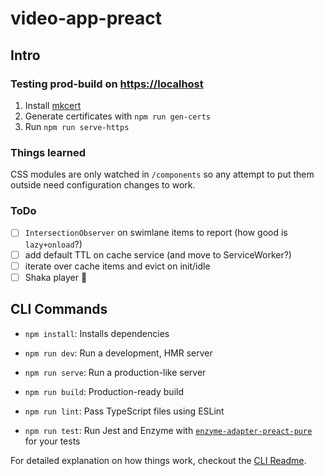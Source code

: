 # video-app-preact

## Intro

### Testing prod-build on <https://localhost>

1. Install [mkcert](https://github.com/FiloSottile/mkcert)
2. Generate certificates with `npm run gen-certs`
3. Run `npm run serve-https`

### Things learned

CSS modules are only watched in `/components` so any attempt to put them outside need configuration changes to work.

### ToDo

- [ ] `IntersectionObserver` on swimlane items to report (how good is `lazy+onload`?)
- [ ] add default TTL on cache service (and move to ServiceWorker?)
- [ ] iterate over cache items and evict on init/idle
- [ ] Shaka player 🤝

## CLI Commands

- `npm install`: Installs dependencies

- `npm run dev`: Run a development, HMR server

- `npm run serve`: Run a production-like server

- `npm run build`: Production-ready build

- `npm run lint`: Pass TypeScript files using ESLint

- `npm run test`: Run Jest and Enzyme with
  [`enzyme-adapter-preact-pure`](https://github.com/preactjs/enzyme-adapter-preact-pure) for
  your tests

For detailed explanation on how things work, checkout the [CLI Readme](https://github.com/developit/preact-cli/blob/master/README.md).
